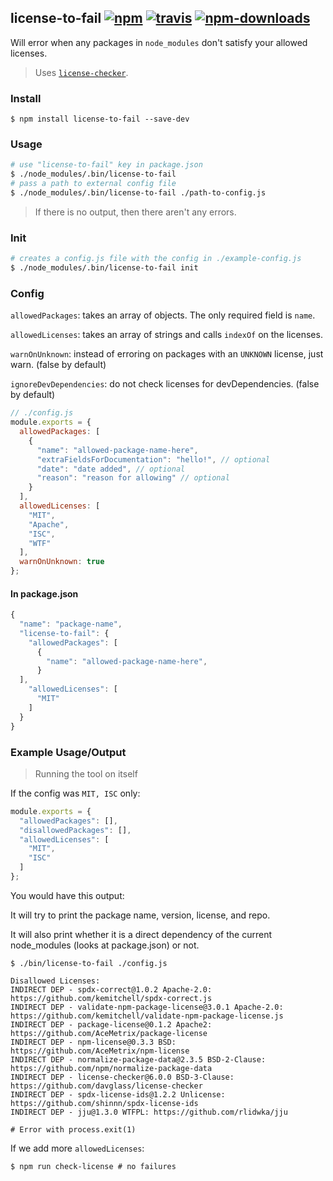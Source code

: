 ## license-to-fail [![npm](https://img.shields.io/npm/v/license-to-fail.svg)](https://www.npmjs.com/package/license-to-fail) [![travis](https://img.shields.io/travis/behance/license-to-fail/master.svg)](https://travis-ci.org/behance/license-to-fail) [![npm-downloads](https://img.shields.io/npm/dm/license-to-fail.svg)](https://www.npmjs.com/package/license-to-fail)

Will error when any packages in `node_modules` don't satisfy your allowed licenses.

> Uses [`license-checker`](https://github.com/davglass/license-checker).

### Install

```
$ npm install license-to-fail --save-dev
```

### Usage

```bash
# use "license-to-fail" key in package.json
$ ./node_modules/.bin/license-to-fail
# pass a path to external config file
$ ./node_modules/.bin/license-to-fail ./path-to-config.js
```

> If there is no output, then there aren't any errors.

### Init

```bash
# creates a config.js file with the config in ./example-config.js
$ ./node_modules/.bin/license-to-fail init
```

### Config

`allowedPackages`: takes an array of objects. The only required field is `name`.

`allowedLicenses`: takes an array of strings and calls `indexOf` on the licenses.

`warnOnUnknown`: instead of erroring on packages with an `UNKNOWN` license, just warn. (false by default)

`ignoreDevDependencies`: do not check licenses for devDependencies. (false by default)

```js
// ./config.js
module.exports = {
  allowedPackages: [
    {
      "name": "allowed-package-name-here",
      "extraFieldsForDocumentation": "hello!", // optional
      "date": "date added", // optional
      "reason": "reason for allowing" // optional
    }
  ],
  allowedLicenses: [
    "MIT",
    "Apache",
    "ISC",
    "WTF"
  ],
  warnOnUnknown: true
};
```

#### In package.json

```js
{
  "name": "package-name",
  "license-to-fail": {
    "allowedPackages": [
      {
        "name": "allowed-package-name-here",
      }
  ],
    "allowedLicenses": [
      "MIT"
    ]
  }
}
```

### Example Usage/Output

> Running the tool on itself

If the config was `MIT, ISC` only:

```js
module.exports = {
  "allowedPackages": [],
  "disallowedPackages": [],
  "allowedLicenses": [
    "MIT",
    "ISC"
  ]
};
```

You would have this output:

It will try to print the package name, version, license, and repo.

It will also print whether it is a direct dependency of the current node_modules (looks at package.json) or not.

```
$ ./bin/license-to-fail ./config.js

Disallowed Licenses:
INDIRECT DEP - spdx-correct@1.0.2 Apache-2.0: https://github.com/kemitchell/spdx-correct.js
INDIRECT DEP - validate-npm-package-license@3.0.1 Apache-2.0: https://github.com/kemitchell/validate-npm-package-license.js
INDIRECT DEP - package-license@0.1.2 Apache2: https://github.com/AceMetrix/package-license
INDIRECT DEP - npm-license@0.3.3 BSD: https://github.com/AceMetrix/npm-license
INDIRECT DEP - normalize-package-data@2.3.5 BSD-2-Clause: https://github.com/npm/normalize-package-data
INDIRECT DEP - license-checker@6.0.0 BSD-3-Clause: https://github.com/davglass/license-checker
INDIRECT DEP - spdx-license-ids@1.2.2 Unlicense: https://github.com/shinnn/spdx-license-ids
INDIRECT DEP - jju@1.3.0 WTFPL: https://github.com/rlidwka/jju

# Error with process.exit(1)
```

If we add more `allowedLicenses`:

```
$ npm run check-license # no failures
```
